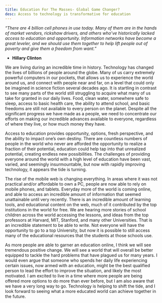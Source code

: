 ```yaml
---
title: Education For The Masses- Global Game Changer?
desc: Access to technology is transformative for education
---
```


*“There are 4 billion cell phones in use today. Many of them are in the hands of market vendors, rickshaw drivers, and others who’ve historically lacked access to education and opportunity. Information networks have become a great leveler, and we should use them together to help lift people out of poverty and give them a freedom from want.”* 
- **Hillary Clinton**

We are living during an incredible time in history. Technology has changed the lives of billions of people around the globe. Many of us carry extremely powerful computers in our pockets, that allows us to experience the world around us, and connect with people near and far, on a level that could only be imagined in science fiction several decades ago. It is startling in contrast to see many parts of the world still struggling to acquire what many of us take for granted in our daily lives. Food, clean water, somewhere safe to sleep, access to basic health care, the ability to attend school, and basic freedoms are still not available to every person on the planet. Despite all the significant progress we have made as a people, we need to concentrate our efforts on making our incredible advances available to everyone, regardless of where they live, or how much money they have.

Access to education provides opportunity, options, fresh perspective, and the ability to impact one’s own destiny. There are countless numbers of people in the world who never are afforded the opportunity to realize a fraction of their potential, education could help tap into that unrealized potential, creating endless new possibilities. The challenges of providing everyone around the world with a high level of education have been vast, varied, and seemingly insurmountable, but now with rapidly improving technology, it appears the tide is turning.

The rise of the mobile web is changing everything. In areas where it was not practical and/or affordable to own a PC, people are now able to rely on mobile phones, and tablets. Everyday more of the world is coming online, and able to access an incredible amount of information that seemed unattainable until very recently. There is an incredible amount of learning tools, and educational content on the web, much of it contributed by the top institutions in the world for free. We are hearing more stories of school children across the world accessing the lessons, and ideas from the top professors at Harvard, MIT, Stanford, and many other Universities. That is an incredible statement to be able to write. Not everyone will have the opportunity to go to a top University, but now it is possible to still access many of the educational resources that the students at those schools use.

As more people are able to garner an education online, I think we will see tremendous positive change. We will see a world that will overall be better equipped to tackle the hard problems that have plagued us for many years. I would even argue that someone who spends her daily life experiencing certain issues, now armed with an education, might be the best qualified person to lead the effort to improve the situation, and likely the most motivated. I am excited to live in a time where more people are being offered more options to do more than ever before, but I am also aware that we have a very long way to go. Technology is helping to shift the tide, and I look forward to seeing what a more educated world can achieve together in the future.